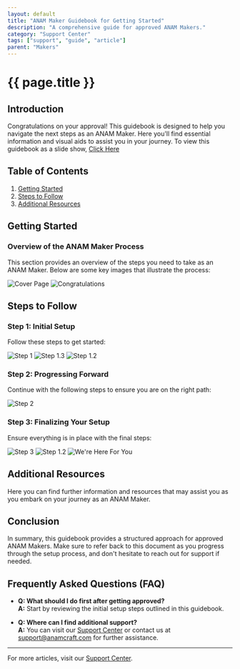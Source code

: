 ```yaml
---
layout: default
title: "ANAM Maker Guidebook for Getting Started"
description: "A comprehensive guide for approved ANAM Makers."
category: "Support Center"
tags: ["support", "guide", "article"]
parent: "Makers"
---
```


# {{ page.title }}

## Introduction

Congratulations on your approval! This guidebook is designed to help you navigate the next steps as an ANAM Maker. Here you'll find essential information and visual aids to assist you in your journey. To view this guidebook as a slide show, [Click Here](https://www.canva.com/design/DAEcHTQ3pYQ/8yr17v3wzyFygLZMtNwp4g/view?utm_content=DAEcHTQ3pYQ&utm_campaign=designshare&utm_medium=link2&utm_source=uniquelinks&utlId=hb337f706d8#1)

## Table of Contents
1. [Getting Started](#getting-started)
2. [Steps to Follow](#steps-to-follow)
3. [Additional Resources](#additional-resources)

## Getting Started

### Overview of the ANAM Maker Process

This section provides an overview of the steps you need to take as an ANAM Maker. Below are some key images that illustrate the process:

![Cover Page](/images/13343321637783.png)
![Congratulations](/images/13343309527575.png)

## Steps to Follow

### Step 1: Initial Setup

Follow these steps to get started:

![Step 1](/images/13343321852823.png)
![Step 1.3](/images/13343309725207.png)
![Step 1.2](/images/13343309653783.png)

### Step 2: Progressing Forward

Continue with the following steps to ensure you are on the right path:

![Step 2](/images/13343321954967.png)

### Step 3: Finalizing Your Setup

Ensure everything is in place with the final steps:

![Step 3](/images/13343309890583.png)
![Step 1.2](/images/13343321758359.png)
![We're Here For You](/images/13343322056087.png)

## Additional Resources

Here you can find further information and resources that may assist you as you embark on your journey as an ANAM Maker.

## Conclusion

In summary, this guidebook provides a structured approach for approved ANAM Makers. Make sure to refer back to this document as you progress through the setup process, and don't hesitate to reach out for support if needed.

## Frequently Asked Questions (FAQ)

- **Q: What should I do first after getting approved?**  
  **A:** Start by reviewing the initial setup steps outlined in this guidebook.

- **Q: Where can I find additional support?**  
  **A:** You can visit our [Support Center](https://support.anamcraft.com) or contact us at support@anamcraft.com for further assistance.

---

For more articles, visit our [Support Center](https://support.anamcraft.com).
